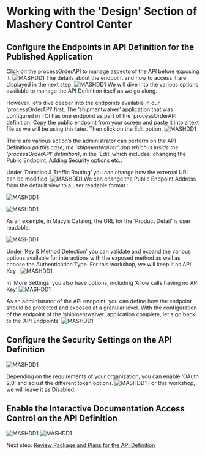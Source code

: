 # Working with the 'Design' Section of Mashery Control Center

## Configure the Endpoints in API Definition for the Published Application

Click on the processOrderAPI to manage aspects of the API before exposing it.
![MASHDD1](/images/mashdd1/1.png)
The details about the endpoint and how to access it are displayed in the next step.
![MASHDD1](/images/mashdd1/2.png)
We will dive into the various options available to manage the API Definition itself as we go along.

However, let’s dive deeper into the endpoints available in our ‘processOrderAPI’ first. The ‘shipmentwaiver’ application that was configured in TCI has one endpoint as part of the ‘processOrderAPI’ definition.
Copy the public endpoint from your screen and paste it into a text file as we will be using this later.
Then click on the Edit option.
![MASHDD1](/images/mashdd1/3.png)

There are various action’s the administrator can perform on the API Definition *(in this case, the ‘shipmentwaiver’ app which is inside the ‘processOrderAPI’ definition)*, in the ‘Edit’ which includes: changing the Public Endpoint, Adding Security options etc..

Under ‘Domains & Traffic Routing’ you can change how the external URL can be modified.
![MASHDD1](/images/mashdd1/4.png)
We can change the Public Endpoint Address from the default view to a user readable format :

![MASHDD1](/images/mashdd1/5.png)

![MASHDD1](/images/mashdd1/6.png)

As an example, in Macy’s Catalog, the URL for the ‘Product Detail’ is user readable.

![MASHDD1](/images/mashdd1/7.png)

Under ‘Key & Method Detection’ you can validate and expand the various options available for interactions with the exposed method as well as choose the Authentication Type.
For this workshop, we will keep it as API Key .
![MASHDD1](/images/mashdd1/8.png)

In ‘More Settings’ you also have options, including ‘Allow calls having no API Key’
![MASHDD1](/images/mashdd1/9.png)

As an administrator of the API endpoint, you can define how the endpoint should be protected and exposed at a granular level.
With the configuration of the endpoint of the ‘shipmentwaiver’ application complete, let's go back to the ‘API Endpoints’
![MASHDD1](/images/mashdd1/10.png)

## Configure the Security Settings on the API Definition
![MASHDD1](/images/mashdd1/11.png)

Depending on the requirements of your organization, you can enable ‘OAuth 2.0’ and adjust the different token options.
![MASHDD1](/images/mashdd1/12.png)
For this workshop, we will leave it as Disabled.

## Enable the Interactive Documentation Access Control on the API Definition
![MASHDD1](/images/mashdd1/13.png)
![MASHDD1](/images/mashdd1/14.png)


Next step: [Review Package and Plans for the API Definition](9.mashdd_2.md)
